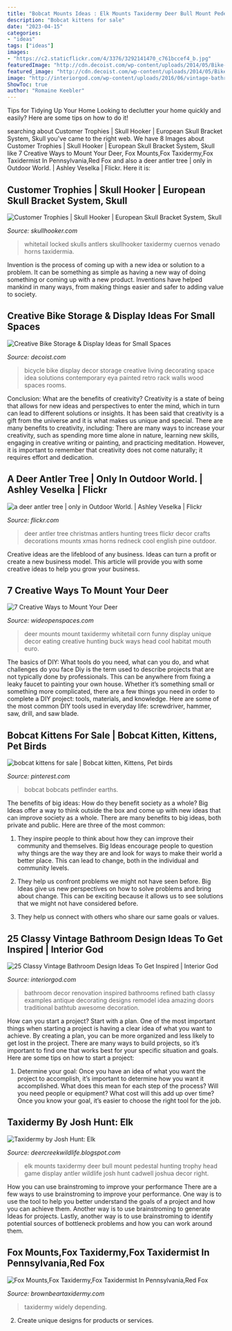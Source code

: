 ```yaml
---
title: "Bobcat Mounts Ideas : Elk Mounts Taxidermy Deer Bull Mount Pedestal Hunting Trophy Head Game Display Antler Wildlife Josh Hunt Cadwell Joshua Decor Right"
description: "Bobcat kittens for sale"
date: "2023-04-15"
categories:
- "ideas"
tags: ["ideas"]
images:
- "https://c2.staticflickr.com/4/3376/3292141470_c761bccef4_b.jpg"
featuredImage: "http://cdn.decoist.com/wp-content/uploads/2014/05/Bike-Display-Idea-With-Vintage-Gold-Bicycle.jpg"
featured_image: "http://cdn.decoist.com/wp-content/uploads/2014/05/Bike-Display-Idea-With-Vintage-Gold-Bicycle.jpg"
image: "http://interiorgod.com/wp-content/uploads/2016/06/vintage-bathroom-doors.jpg"
ShowToc: true
author: "Romaine Keebler"
---
```



Tips for Tidying Up Your Home
Looking to declutter your home quickly and easily? Here are some tips on how to do it!

	

		
searching about Customer Trophies | Skull Hooker | European Skull Bracket System, Skull you've came to the right web. We have 8 Images about Customer Trophies | Skull Hooker | European Skull Bracket System, Skull like 7 Creative Ways to Mount Your Deer, Fox Mounts,Fox Taxidermy,Fox Taxidermist In Pennsylvania,Red Fox and also a deer antler tree | only in Outdoor World. | Ashley Veselka | Flickr. Here it is:
		
    
## Customer Trophies | Skull Hooker | European Skull Bracket System, Skull

<img loading=lazy src="http://www.skullhooker.com/wp-content/gallery/customer-trophies/locked-up.jpeg" onerror="this.onerror=null;this.src='https://tse2.mm.bing.net/th?id=OIP.frtkZv4eEVrUgg4NmUKvyQAAAA&amp;pid=15.1';" alt="Customer Trophies | Skull Hooker | European Skull Bracket System, Skull">

_Source: skullhooker.com_

>whitetail locked skulls antlers skullhooker taxidermy cuernos venado horns taxidermia. 

	

Invention is the process of coming up with a new idea or solution to a problem. It can be something as simple as having a new way of doing something or coming up with a new product. Inventions have helped mankind in many ways, from making things easier and safer to adding value to society.

    
## Creative Bike Storage &amp; Display Ideas For Small Spaces

<img loading=lazy src="http://cdn.decoist.com/wp-content/uploads/2014/05/Bike-Display-Idea-With-Vintage-Gold-Bicycle.jpg" onerror="this.onerror=null;this.src='https://tse4.mm.bing.net/th?id=OIP.UqJR8_zoXjjf6G8DuLTF9AHaE8&amp;pid=15.1';" alt="Creative Bike Storage &amp; Display Ideas for Small Spaces">

_Source: decoist.com_

>bicycle bike display decor storage creative living decorating space idea solutions contemporary eya painted retro rack walls wood spaces rooms. 

	

Conclusion: What are the benefits of creativity?
Creativity is a state of being that allows for new ideas and perspectives to enter the mind, which in turn can lead to different solutions or insights. It has been said that creativity is a gift from the universe and it is what makes us unique and special. There are many benefits to creativity, including: 
There are many ways to increase your creativity, such as spending more time alone in nature, learning new skills, engaging in creative writing or painting, and practicing meditation. However, it is important to remember that creativity does not come naturally; it requires effort and dedication.

    
## A Deer Antler Tree | Only In Outdoor World. | Ashley Veselka | Flickr

<img loading=lazy src="https://c2.staticflickr.com/4/3376/3292141470_c761bccef4_b.jpg" onerror="this.onerror=null;this.src='https://tse3.mm.bing.net/th?id=OIP.9RzwZ4LRGL5Igm7FyA0zbgHaJ4&amp;pid=15.1';" alt="a deer antler tree | only in Outdoor World. | Ashley Veselka | Flickr">

_Source: flickr.com_

>deer antler tree christmas antlers hunting trees flickr decor crafts decorations mounts xmas horns redneck cool english pine outdoor. 

	

Creative ideas are the lifeblood of any business. Ideas can turn a profit or create a new business model. This article will provide you with some creative ideas to help you grow your business.

    
## 7 Creative Ways To Mount Your Deer

<img loading=lazy src="http://cdn0.wideopenspaces.com/wp-content/uploads/2017/04/Mount-2.jpg" onerror="this.onerror=null;this.src='https://tse4.mm.bing.net/th?id=OIP.zRZg9s283fEY-XjX4lyVawHaLH&amp;pid=15.1';" alt="7 Creative Ways to Mount Your Deer">

_Source: wideopenspaces.com_

>deer mounts mount taxidermy whitetail corn funny display unique decor eating creative hunting buck ways head cool habitat mouth euro. 

	

The basics of DIY: What tools do you need, what can you do, and what challenges do you face
Diy is the term used to describe projects that are not typically done by professionals. This can be anywhere from fixing a leaky faucet to painting your own house. Whether it’s something small or something more complicated, there are a few things you need in order to complete a DIY project: tools, materials, and knowledge. Here are some of the most common DIY tools used in everyday life: screwdriver, hammer, saw, drill, and saw blade.

    
## Bobcat Kittens For Sale | Bobcat Kitten, Kittens, Pet Birds

<img loading=lazy src="https://i.pinimg.com/736x/c6/58/41/c65841559613491270a60f0ada9cb18d--animals-and-birds-young.jpg" onerror="this.onerror=null;this.src='https://tse1.mm.bing.net/th?id=OIP.iBJpYa8XO3XfZ6wjJ1N8NQHaEx&amp;pid=15.1';" alt="bobcat kittens for sale | Bobcat kitten, Kittens, Pet birds">

_Source: pinterest.com_

>bobcat bobcats petfinder earths. 

	

The benefits of big ideas: How do they benefit society as a whole?
Big Ideas offer a way to think outside the box and come up with new ideas that can improve society as a whole. There are many benefits to big ideas, both private and public. Here are three of the most common: 
1) They inspire people to think about how they can improve their community and themselves. Big Ideas encourage people to question why things are the way they are and look for ways to make their world a better place. This can lead to change, both in the individual and community levels.

2) They help us confront problems we might not have seen before. Big Ideas give us new perspectives on how to solve problems and bring about change. This can be exciting because it allows us to see solutions that we might not have considered before.

3) They help us connect with others who share our same goals or values.

    
## 25 Classy Vintage Bathroom Design Ideas To Get Inspired | Interior God

<img loading=lazy src="http://interiorgod.com/wp-content/uploads/2016/06/vintage-bathroom-doors.jpg" onerror="this.onerror=null;this.src='https://tse4.mm.bing.net/th?id=OIP.A_ywT9Mew4kUkV1t-7AVfwHaLH&amp;pid=15.1';" alt="25 Classy Vintage Bathroom Design Ideas To Get Inspired | Interior God">

_Source: interiorgod.com_

>bathroom decor renovation inspired bathrooms refined bath classy examples antique decorating designs remodel idea amazing doors traditional bathtub awesome decoration. 

	

How can you start a project?
Start with a plan. One of the most important things when starting a project is having a clear idea of what you want to achieve. By creating a plan, you can be more organized and less likely to get lost in the project. There are many ways to build projects, so it’s important to find one that works best for your specific situation and goals. Here are some tips on how to start a project: 
1. Determine your goal: Once you have an idea of what you want the project to accomplish, it’s important to determine how you want it accomplished. What does this mean for each step of the process? Will you need people or equipment? What cost will this add up over time? Once you know your goal, it’s easier to choose the right tool for the job.


    
## Taxidermy By Josh Hunt: Elk

<img loading=lazy src="http://1.bp.blogspot.com/-UrOU1fBN2d0/UfiMpCqWXrI/AAAAAAAAFbk/ra1mxEzdC9g/s1600/IMG_5349.JPG" onerror="this.onerror=null;this.src='https://tse2.mm.bing.net/th?id=OIP.MnoiyusY1gPyV-MThpxo9QHaJ4&amp;pid=15.1';" alt="Taxidermy by Josh Hunt: Elk">

_Source: deercreekwildlife.blogspot.com_

>elk mounts taxidermy deer bull mount pedestal hunting trophy head game display antler wildlife josh hunt cadwell joshua decor right. 

	

How you can use brainstroming to improve your performance
There are a few ways to use brainstroming to improve your performance. One way is to use the tool to help you better understand the goals of a project and how you can achieve them. Another way is to use brainstroming to generate Ideas for projects. Lastly, another way is to use brainstroming to identify potential sources of bottleneck problems and how you can work around them.

    
## Fox Mounts,Fox Taxidermy,Fox Taxidermist In Pennsylvania,Red Fox

<img loading=lazy src="https://www.brownbeartaxidermy.com/Fox-Taxidermy-Mounts/Red-Fox-Lifesize-Mount-Wall-2.jpg" onerror="this.onerror=null;this.src='https://tse3.mm.bing.net/th?id=OIP.WqEncRPfdzR-DpE7Bl_blgHaJ4&amp;pid=15.1';" alt="Fox Mounts,Fox Taxidermy,Fox Taxidermist In Pennsylvania,Red Fox">

_Source: brownbeartaxidermy.com_

>taxidermy widely depending. 

	

2. Create unique designs for products or services.

